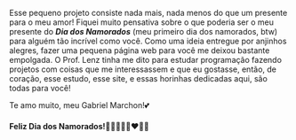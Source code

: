 Esse pequeno projeto consiste nada mais, nada menos do que um presente para o meu amor!
Fiquei muito pensativa sobre o que poderia ser o meu presente do ***Dia dos Namorados*** (meu primeiro dia dos namorados, btw) para alguém tão incrível como você.
Como uma ideia entregue por anjinhos alegres, fazer uma pequena página web para você me deixou bastante empolgada.
O Prof. Lenz tinha me dito para estudar programação fazendo projetos com coisas que me interessassem e que eu gostasse, então, de coração, esse estudo, esse site, e essas horinhas dedicadas aqui, são todas para você!

Te amo muito, meu Gabriel Marchon!💕
#### Feliz Dia dos Namorados!💌🤟🏻👩🏻‍❤️‍👨🏻